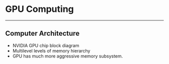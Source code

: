 # GPU Computing

---

## Computer Architecture

- NVIDIA GPU chip block diagram
- Multilevel levels of memory hierarchy 
- GPU has much more aggressive memory subsystem.